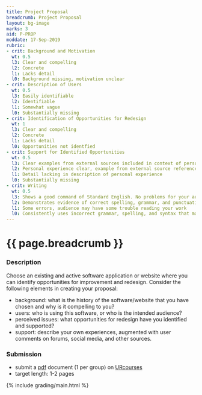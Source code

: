 ```yaml
---
title: Project Proposal
breadcrumb: Project Proposal
layout: bg-image
marks: 3
aid: P-PROP
moddate: 17-Sep-2019
rubric:
- crit: Background and Motivation
  wt: 0.5
  l3: Clear and compelling
  l2: Concrete
  l1: Lacks detail
  l0: Background missing, motivation unclear
- crit: Description of Users
  wt: 0.5
  l3: Easily identifiable
  l2: Identifiable
  l1: Somewhat vague
  l0: Substantially missing
- crit: Identification of Opportunities for Redesign
  wt: 1
  l3: Clear and compelling
  l2: Concrete
  l1: Lacks detail
  l0: Opportunities not identfied
- crit: Support for Identified Opportunities
  wt: 0.5
  l3: Clear examples from external sources included in context of personal experience
  l2: Personal experience clear, example from external source referenced
  l1: Detail lacking in description of personal experience
  l0: Substantially missing
- crit: Writing
  wt: 0.5
  l3: Shows a good command of Standard English. No problems for your audience
  l2: Demonstrates evidence of correct spelling, grammar, and punctuation. Audience will have little trouble reading your work
  l1: Some errors, audience may have some trouble reading your work
  l0: Consistently uses incorrect grammar, spelling, and syntax that makes it difficult for others to follow
---
```

# {{ page.breadcrumb }}

### Description

Choose an existing and active software application or website where
you can identify opportunities for improvement and redesign.
Consider the following elements in creating your proposal:

* background: what is the history of the software/website that you have chosen
and why is it compelling to you?
* users: who is using this software, or who is the intended audience?
* perceived issues: what opportunities for redesign have you identified and supported?
* support: describe your own experiences, augmented with user comments
on forums, social media, and other sources.

### Submission

* submit a [pdf](https://en.wikipedia.org/wiki/PDF) document (1 per group) on [URcourses](https://urcourses.uregina.ca/course/view.php?id=2084)
* target length: 1-2 pages

{% include grading/main.html %}
